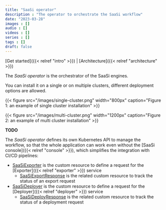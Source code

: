 ```yaml
---
title: "SaaSi operator"
description : "The operator to orchestrate the SaaSi workflow"
date: "2023-03-28"
images : []
audio : []
videos : []
series : []
tags : []
draft: false
---
```

[Get started]({{< relref "intro" >}}) | [Architecture]({{< relref "architecture" >}})

The *SaaSi operator* is the orchestrator of the SaaSi engines.

You can install it on a single or on multiple clusters, different deployment options are allowed.

{{< figure src="/images/single-cluster.png" width="800px" caption="Figure 1: an example of single cluster installation" >}}

{{< figure src="/images/multi-cluster.png" width="1200px" caption="Figure 2: an example of multi cluster installation" >}}

**TODO**

The *SaaSi operator* defines its own Kubernetes API to manage the workflow, so that the whole application can work even without the
[SaaSi console]({{< relref "console" >}}), which simplifies the integration with CI/CD pipelines:
- [SaaSiExporter](https://github.com/Cloud-Native-SaaSi/saasi-exporter/crds/SaaSiExporter.yaml) is the custom resource to define a request for the [Exporter]({{< relref "exporter" >}}) service
  - [SaaSiExportResponse](https://github.com/Cloud-Native-SaaSi/saasi-exporter/crds/SaaSiExportResponse.yaml) is the related custom resource to track the status of an export request
- [SaaSiDeployer](https://github.com/Cloud-Native-SaaSi/saasi-deployer/crds/SaaSiDeployer.yaml) is the custom resource to define a request for the [Deployer]({{< relref "deployer" >}}) service
  - [SaaSiDeployResponse](https://github.com/Cloud-Native-SaaSi/saasi-deployer/crds/SaaSiDeployResponse.yaml) is the related custom resource to track the status of a deployment request


